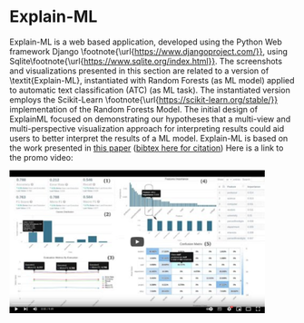 # Explain-ML

Explain-ML is a web based  application, developed using the  Python Web framework Django \footnote{\url{https://www.djangoproject.com/}}, using Sqlite\footnote{\url{https://www.sqlite.org/index.html}}. The screenshots and visualizations presented in this section are related to a version of \textit{Explain-ML}, instantiated with Random Forests (as ML model) applied to automatic text classification (ATC) (as ML task). The instantiated version employs the Scikit-Learn \footnote{\url{https://scikit-learn.org/stable/}} implementation of the  Random Forests Model. The initial design of ExplainML focused on demonstrating our hypotheses that a multi-view and multi-perspective visualization  approach for interpreting results could aid users to better interpret the results of a ML model.
Explain-ML is based on the work presented in [this paper](https://arxiv.org/abs/1602.04938) ([bibtex here for citation](citation.bib))
Here is a link to the promo video:

<a href="https://www.youtube.com/watch?v=Ycqpr2kMK3c" target="_blank"><img src="video_screenshot.png" width="450" alt="Explain-ML promo video"/></a>
